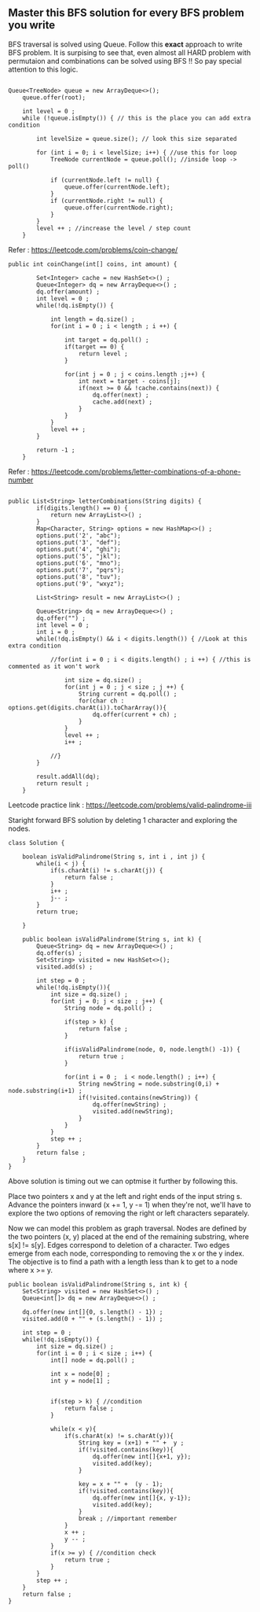 ## Master this BFS solution for every BFS problem you write

BFS traversal is solved using Queue. Follow this **exact** approach to write BFS problem. 
It is surpising to see that, even almost all HARD problem with permutaion and combinations can be solved using BFS !!
So pay special attention to this logic.

```

Queue<TreeNode> queue = new ArrayDeque<>();
    queue.offer(root);

    int level = 0 ;
    while (!queue.isEmpty()) { // this is the place you can add extra condition 

        int levelSize = queue.size(); // look this size separated
        
        for (int i = 0; i < levelSize; i++) { //use this for loop
            TreeNode currentNode = queue.poll(); //inside loop -> poll()
            
            if (currentNode.left != null) {
                queue.offer(currentNode.left);
            }
            if (currentNode.right != null) {
                queue.offer(currentNode.right);
            }
        }
        level ++ ; //increase the level / step count
    }

```

Refer : https://leetcode.com/problems/coin-change/

```
public int coinChange(int[] coins, int amount) {

        Set<Integer> cache = new HashSet<>() ;
        Queue<Integer> dq = new ArrayDeque<>() ;
        dq.offer(amount) ;
        int level = 0 ;
        while(!dq.isEmpty()) {

            int length = dq.size() ;
            for(int i = 0 ; i < length ; i ++) {

                int target = dq.poll() ;
                if(target == 0) {
                    return level ;
                }

                for(int j = 0 ; j < coins.length ;j++) {
                    int next = target - coins[j];
                    if(next >= 0 && !cache.contains(next)) {
                        dq.offer(next) ;
                        cache.add(next) ;
                    }
                }
            }
            level ++ ;
        }

        return -1 ;
    }
```

Refer : https://leetcode.com/problems/letter-combinations-of-a-phone-number

```

public List<String> letterCombinations(String digits) {
        if(digits.length() == 0) {
            return new ArrayList<>() ;
        }
        Map<Character, String> options = new HashMap<>() ;
        options.put('2', "abc");
        options.put('3', "def");
        options.put('4', "ghi");
        options.put('5', "jkl");
        options.put('6', "mno");
        options.put('7', "pqrs");
        options.put('8', "tuv");
        options.put('9', "wxyz");

        List<String> result = new ArrayList<>() ;

        Queue<String> dq = new ArrayDeque<>() ;
        dq.offer("") ;
        int level = 0 ;
        int i = 0 ;
        while(!dq.isEmpty() && i < digits.length()) { //Look at this extra condition

            //for(int i = 0 ; i < digits.length() ; i ++) { //this is commented as it won't work

                int size = dq.size() ;
                for(int j = 0 ; j < size ; j ++) {
                    String current = dq.poll() ;
                    for(char ch : options.get(digits.charAt(i)).toCharArray()){
                        dq.offer(current + ch) ;
                    }
                }
                level ++ ;
                i++ ;

            //}
        }

        result.addAll(dq);
        return result ;
    }

```

Leetcode practice link : https://leetcode.com/problems/valid-palindrome-iii

Staright forward BFS solution by deleting 1 character and exploring the nodes.

```
class Solution {

    boolean isValidPalindrome(String s, int i , int j) {
        while(i < j) {
            if(s.charAt(i) != s.charAt(j)) {
                return false ;
            }
            i++ ;
            j-- ;
        }
        return true;

    }

    public boolean isValidPalindrome(String s, int k) {
        Queue<String> dq = new ArrayDeque<>() ;
        dq.offer(s) ;
        Set<String> visited = new HashSet<>();
        visited.add(s) ;

        int step = 0 ;
        while(!dq.isEmpty()){
            int size = dq.size() ;
            for(int j = 0; j < size ; j++) {
                String node = dq.poll() ;

                if(step > k) {
                    return false ;
                }

                if(isValidPalindrome(node, 0, node.length() -1)) {
                    return true ;
                }

                for(int i = 0 ;  i < node.length() ; i++) {
                    String newString = node.substring(0,i) + node.substring(i+1) ;
                    if(!visited.contains(newString)) {
                        dq.offer(newString) ;
                        visited.add(newString);
                    }
                }
            }
            step ++ ;
        }
        return false ;
    }
}
```
Above solution is timing out we can optmise it further by following this.

Place two pointers x and y at the left and right ends of the input string s. Advance the pointers inward (x += 1, y -= 1) when  they're not, we'll have to explore the two options of removing the right or left characters separately.

Now we can model this problem as graph traversal. Nodes are defined by the two pointers (x, y) placed at the end of the remaining substring, where s[x] != s[y]. Edges correspond to deletion of a character. Two edges emerge from each node, corresponding to removing the x or the y index. The objective is to find a path with a length less than k to get to a node where x >= y.

```
public boolean isValidPalindrome(String s, int k) {
    Set<String> visited = new HashSet<>() ;
    Queue<int[]> dq = new ArrayDeque<>() ;

    dq.offer(new int[]{0, s.length() - 1}) ;
    visited.add(0 + "" + (s.length() - 1)) ;

    int step = 0 ;
    while(!dq.isEmpty()) {
        int size = dq.size() ;
        for(int i = 0 ; i < size ; i++) {
            int[] node = dq.poll() ;

            int x = node[0] ;
            int y = node[1] ;


            if(step > k) { //condition
                return false ;
            }

            while(x < y){
                if(s.charAt(x) != s.charAt(y)){
                    String key = (x+1) + "" +  y ;
                    if(!visited.contains(key)){
                        dq.offer(new int[]{x+1, y});
                        visited.add(key);
                    }

                    key = x + "" +  (y - 1);
                    if(!visited.contains(key)){
                        dq.offer(new int[]{x, y-1});
                        visited.add(key);
                    }
                    break ; //important remember
                }
                x ++ ;
                y -- ;
            }
            if(x >= y) { //condition check
                return true ;
            }
        }
        step ++ ;
    }      
    return false ;
}
```
